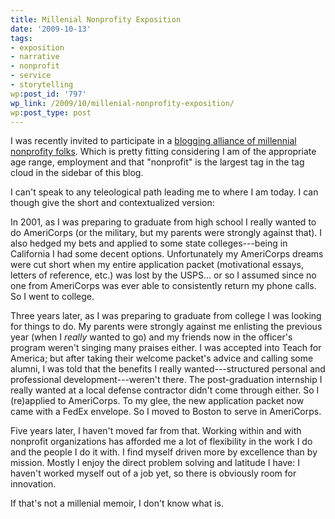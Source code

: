 ```yaml
---
title: Millenial Nonprofity Exposition
date: '2009-10-13'
tags:
- exposition
- narrative
- nonprofit
- service
- storytelling
wp:post_id: '797'
wp_link: /2009/10/millenial-nonprofity-exposition/
wp:post_type: post
---
```


I was recently invited to participate in a [blogging alliance of millennial nonprofity folks](http://entrylevelliving.wordpress.com/2009/10/13/nonprofit-millenial-bloggers/). Which is pretty fitting considering I am of the appropriate age range, employment and that "nonprofit" is the largest tag in the tag cloud in the sidebar of this blog.

I can't speak to any teleological path leading me to where I am today. I can though give the short and contextualized version:

In 2001, as I was preparing to graduate from high school I really wanted to do AmeriCorps (or the military, but my parents were strongly against that). I also hedged my bets and applied to some state colleges---being in California I had some decent options. Unfortunately my AmeriCorps dreams were cut short when my entire application packet (motivational essays, letters of reference, etc.) was lost by the USPS... or so I assumed since no one from AmeriCorps was ever able to consistently return my phone calls. So I went to college.

Three years later, as I was preparing to graduate from college I was looking for things to do. My parents were strongly against me enlisting the previous year (when I _really_ wanted to go) and my friends now in the officer's program weren't singing many praises either. I was accepted into Teach for America; but after taking their welcome packet's advice and calling some alumni, I was told that the benefits I really wanted---structured personal and professional development---weren't there. The post-graduation internship I really wanted at a local defense contractor didn't come through either. So I (re)applied to AmeriCorps. To my glee, the new application packet now came with a FedEx envelope. So I moved to Boston to serve in AmeriCorps.

Five years later, I haven't moved far from that. Working within and with nonprofit organizations has afforded me a lot of flexibility in the work I do and the people I do it with. I find myself driven more by excellence than by mission. Mostly I enjoy the direct problem solving and latitude I have: I haven't worked myself out of a job yet, so there is obviously room for innovation.

If that's not a millenial memoir, I don't know what is.
